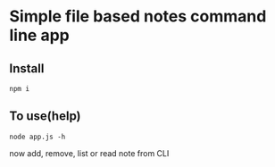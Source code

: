 # Simple file based notes command line app

## Install
```
npm i
```

## To use(help)
```
node app.js -h
```

now add, remove, list or read note from CLI